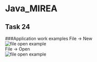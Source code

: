 # Java_MIREA

## Task 24 
###Application work examples
File -> New \
![file open example](https://github.com/GeorgiiVoyakin/Java_MIREA/tree/master/src/ru/mirea/ikbo1319/task24/fileNewExample.png?raw=true) \
File -> Open \
![file open example](https://github.com/GeorgiiVoyakin/Java_MIREA/tree/master/src/ru/mirea/ikbo1319/task24/fileOpenExample.png?raw=true)

